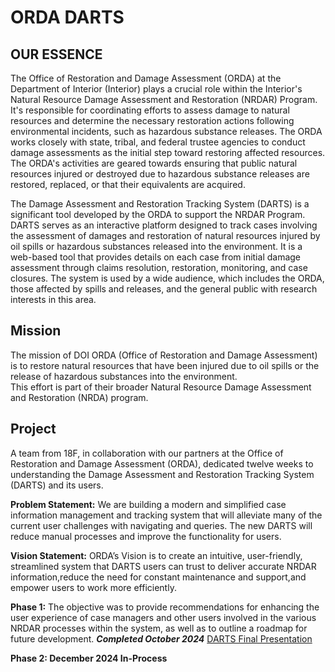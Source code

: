 # ORDA DARTS
## OUR ESSENCE
The Office of Restoration and Damage Assessment (ORDA) at the Department of Interior (Interior) plays a crucial role within the Interior's Natural Resource Damage Assessment and Restoration (NRDAR) Program. It's responsible for coordinating efforts to assess damage to natural resources and determine the necessary restoration actions following environmental incidents, such as hazardous substance releases. The ORDA works closely with state, tribal, and federal trustee agencies to conduct damage assessments as the initial step toward restoring affected resources​​​​​​.  The ORDA's activities are geared towards ensuring that public natural resources injured or destroyed due to hazardous substance releases are restored, replaced, or that their equivalents are acquired. 

The Damage Assessment and Restoration Tracking System (DARTS) is a significant tool developed by the ORDA to support the NRDAR Program. 
DARTS serves as an interactive platform designed to track cases involving the assessment of damages and restoration of natural resources injured by oil spills or hazardous substances released into the environment​​. It is a web-based tool that provides details on each case from initial damage assessment through claims resolution, restoration, monitoring, and case closures. The system is used by a wide audience, which includes the ORDA, those affected by spills and releases, and the general public with research interests in this area.  

## Mission
 The mission of DOI ORDA (Office of Restoration and Damage Assessment) is to restore natural resources that have been injured due to oil spills or the release of hazardous substances into the environment.  
 This effort is part of their broader Natural Resource Damage Assessment and Restoration (NRDA) program.

 ## Project
 A team from 18F, in collaboration with our partners at the Office of Restoration and Damage Assessment (ORDA), dedicated twelve weeks to understanding the Damage Assessment and Restoration Tracking System (DARTS) and its users. 

 
 **Problem Statement:** We are building a modern and simplified case information management and tracking system that will alleviate many of the current user challenges with navigating and queries. 
        The new DARTS will reduce manual processes and improve the functionality for users.
 
**Vision Statement:** ORDA’s Vision is to create an intuitive, user-friendly, streamlined system that DARTS users can trust to deliver accurate NRDAR information,reduce the need for constant maintenance and support,and empower users to work more 
        efficiently.

 **Phase 1:** The objective was to provide recommendations for enhancing the user experience of case managers and other users involved in the various NRDAR processes within the system, as well as to outline a roadmap for future development. ***Completed October 2024***
 [DARTS Final  Presentation](https://docs.google.com/presentation/d/16QfQCxpfH1_BZDkp-cuHFb0dvJPaU2l29IMI0F_XLPU/edit#slide=id.g30d737a98d2_0_274)

 **Phase 2: December 2024 In-Process**
